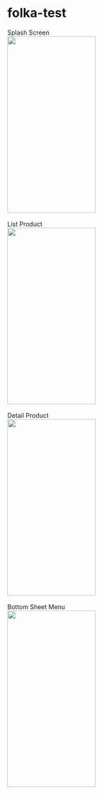 # folka-test
Splash Screen </br>
<img src="https://user-images.githubusercontent.com/22478257/211745750-d81d3053-5ae9-4785-82b9-1a7c5fc85fd0.png" data-canonical-src="https://gyazo.com/eb5c5741b6a9a16c692170a41a49c858.png" width="200" height="400" />
<br/>
<br/>
List Product 
</br>
<img src="https://user-images.githubusercontent.com/22478257/211749111-8258f994-6bee-491f-84d6-48c2c33937cf.jpeg" data-canonical-src="https://gyazo.com/eb5c5741b6a9a16c692170a41a49c858.png" width="200" height="400" />
<br/>
<br/>
Detail Product
</br>
<img src="https://user-images.githubusercontent.com/22478257/211749715-f7b3ab74-98cb-451d-b369-0ee4789b973c.jpeg" data-canonical-src="https://gyazo.com/eb5c5741b6a9a16c692170a41a49c858.png" width="200" height="400" />
<br/>
<br/>
Bottom Sheet Menu
</br>
<img src="https://user-images.githubusercontent.com/22478257/211749734-70c66965-6f32-45d2-9e95-bb74dc1220a2.png" data-canonical-src="https://gyazo.com/eb5c5741b6a9a16c692170a41a49c858.png" width="200" height="400" />
